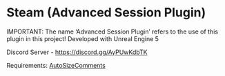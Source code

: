 # Steam (Advanced Session Plugin)
IMPORTANT: The name ‘Advanced Session Plugin’ refers to the use of this plugin in this project!
Developed with Unreal Engine 5

Discord Server - https://discord.gg/AyPUwKdbTK

Requirements:
[AutoSizeComments](https://www.unrealengine.com/marketplace/en-US/product/auto-size-comments)
